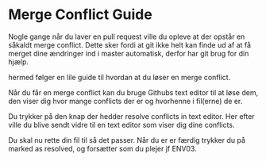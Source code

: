 # Merge Conflict Guide


Nogle gange når du laver en pull request ville du opleve at der opstår en såkaldt merge conflict. Dette sker fordi 
at git ikke helt kan finde ud af at få merget dine ændringer ind i master automatisk, derfor har git brug for din hjælp.

hermed følger en lile guide til hvordan at du løser en merge conflict.



Når du får en merge conflict kan du bruge Githubs text editor til at løse dem, den viser dig hvor mange conflicts der er
og hvorhenne i fil(erne) de er. 

Du trykker på den knap der hedder resolve conflicts in text editor. Her efter ville du blive sendt vidre til en text 
editor som viser dig dine conflicts.

Du skal nu rette din fil til så det passer. Når du er er færdig trykker du på marked as resolved, og forsætter som du plejer
jf ENV03.